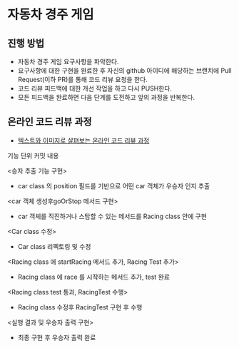 # 자동차 경주 게임
## 진행 방법
* 자동차 경주 게임 요구사항을 파악한다.
* 요구사항에 대한 구현을 완료한 후 자신의 github 아이디에 해당하는 브랜치에 Pull Request(이하 PR)를 통해 코드 리뷰 요청을 한다.
* 코드 리뷰 피드백에 대한 개선 작업을 하고 다시 PUSH한다.
* 모든 피드백을 완료하면 다음 단계를 도전하고 앞의 과정을 반복한다.

## 온라인 코드 리뷰 과정
* [텍스트와 이미지로 살펴보는 온라인 코드 리뷰 과정](https://github.com/next-step/nextstep-docs/tree/master/codereview)


기능 단위 커밋 내용

<승자 추출 기능 구현>  

 - car class 의 position 필드를 기반으로 어떤 car 객체가 우승자 인지 추출


<car 객체 생성후goOrStop 메서드 구현>
 - car 객체를 직진하거나 스탑할 수 있는 메서드를 Racing class 안에 구현 


<Car class 수정>
 - Car class 리펙토링 및 수정 


<Racing class 에 startRacing 메서드 추가, Racing Test 추가>
 - Racing class 에 race 를 시작하는 메서드 추가, test 완료



<Racing class test 통과, RacingTest 수행>
 - Racing class 수정후 RacingTest 구현 후 수행



<실행 결과 및 우승자 출력 구현>
 - 최종 구현 후 우승자 출력 완료


